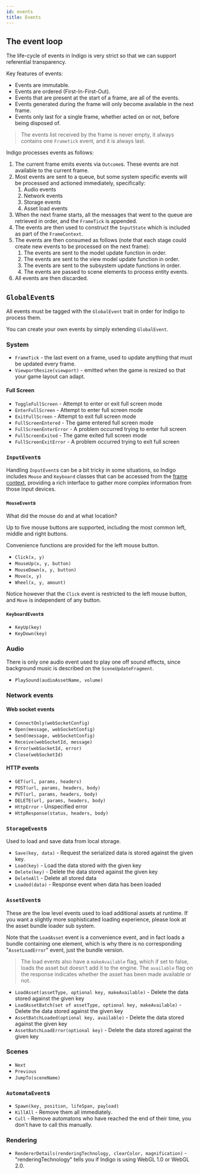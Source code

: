 ```yaml
---
id: events
title: Events
---
```


## The event loop

The life-cycle of events in Indigo is very strict so that we can support referential transparency.

Key features of events:

- Events are immutable.
- Events are ordered (First-In-First-Out).
- Events that are present at the start of a frame, are all of the events.
- Events generated during the frame will only become available in the next frame.
- Events only last for a single frame, whether acted on or not, before being disposed of.

> The events list received by the frame is never empty, it always contains one `Frametick` event, and it is always last.

Indigo processes events as follows:

1. The current frame emits events via `Outcome`s. These events are not available to the current frame.
1. Most events are sent to a queue, but some system specific events will be processed and actioned immediately, specifically:
   1. Audio events
   1. Network events
   1. Storage events
   1. Asset load events
1. When the next frame starts, all the messages that went to the queue are retrieved in order, and the `FrameTick` is appended.
1. The events are then used to construct the `InputState` which is included as part of the `FrameContext`.
1. The events are then consumed as follows (note that each stage could create new events to be processed on the next frame):
   1. The events are sent to the model update function in order.
   1. The events are sent to the view model update function in order.
   1. The events are sent to the subsystem update functions in order.
   1. The events are passed to scene elements to process entity events.
1. All events are then discarded.

## `GlobalEvent`s

All events must be tagged with the `GlobalEvent` trait in order for Indigo to process them.

You can create your own events by simply extending `GlobalEvent`.

### System

- `FrameTick` - the last event on a frame, used to update anything that must be updated every frame.
- `ViewportResize(viewport)` - emitted when the game is resized so that your game layout can adapt.

#### Full Screen

- `ToggleFullScreen` - Attempt to enter or exit full screen mode
- `EnterFullScreen` - Attempt to enter full screen mode
- `ExitFullScreen` - Attempt to exit full screen mode
- `FullScreenEntered` - The game entered full screen mode
- `FullScreenEnterError` - A problem occurred trying to enter full screen
- `FullScreenExited` - The game exited full screen mode
- `FullScreenExitError` - A problem occurred trying to exit full screen

### `InputEvent`s

Handling `InputEvent`s can be a bit tricky in some situations, so Indigo includes `Mouse` and `Keyboard` classes that can be accessed from the [frame context](gameloop/frame-context.md), providing a rich interface to gather more complex information from those input devices.

#### `MouseEvent`s

What did the mouse do and at what location?

Up to five mouse buttons are supported, including the most common left, middle and right buttons.

Convenience functions are provided for the left mouse button.

- `Click(x, y)`
- `MouseUp(x, y, button)`
- `MouseDown(x, y, button)`
- `Move(x, y)`
- `Wheel(x, y, amount)`

Notice however that the `Click` event is restricted to the left mouse button, and `Move` is independent of any button.

#### `KeyboardEvent`s

- `KeyUp(key)`
- `KeyDown(key)`

### Audio

There is only one audio event used to play one off sound effects, since background music is described on the `SceneUpdateFragment`.

- `PlaySound(audioAssetName, volume)`

### Network events

#### Web socket events

- `ConnectOnly(webSocketConfig)`
- `Open(message, webSocketConfig)`
- `Send(message, webSocketConfig)`
- `Receive(webSocketId, message)`
- `Error(webSocketId, error)`
- `Close(webSocketId)`

#### HTTP events

- `GET(url, params, headers)`
- `POST(url, params, headers, body)`
- `PUT(url, params, headers, body)`
- `DELETE(url, params, headers, body)`
- `HttpError` - Unspecified error
- `HttpResponse(status, headers, body)`

### `StorageEvent`s

Used to load and save data from local storage.

- `Save(key, data)` - Request the serialized data is stored against the given key.
- `Load(key)` - Load the data stored with the given key
- `Delete(key)` - Delete the data stored against the given key
- `DeleteAll` - Delete all stored data
- `Loaded(data)` - Response event when data has been loaded

### `AssetEvent`s

These are the low level events used to load additional assets at runtime. If you want a slightly more sophisticated loading experience, please look at the asset bundle loader sub system.

Note that the `LoadAsset` event is a convenience event, and in fact loads a bundle containing one element, which is why there is no corresponding "`AssetLoadError`" event, just the bundle version.

> The load events also have a `makeAvailable` flag, which if set to false, loads the asset but doesn't add it to the engine. The `available` flag on the response indicates whether the asset has been made available or not.

- `LoadAsset(assetType, optional key, makeAvailable)` - Delete the data stored against the given key
- `LoadAssetBatch(set of assetType, optional key, makeAvailable)` - Delete the data stored against the given key
- `AssetBatchLoaded(optional key, available)` - Delete the data stored against the given key
- `AssetBatchLoadError(optional key)` - Delete the data stored against the given key

### Scenes

- `Next`
- `Previous`
- `JumpTo(sceneName)`

### `AutomataEvent`s

- `Spawn(key, position, lifeSpan, payload)`
- `KillAll` - Remove them all immediately.
- `Cull` - Remove automatons who have reached the end of their time, you don't have to call this manually.

### Rendering

- `RendererDetails(renderingTechnology, clearColor, magnification)` - "renderingTechnology" tells you if Indigo is using WebGL 1.0 or WebGL 2.0.
